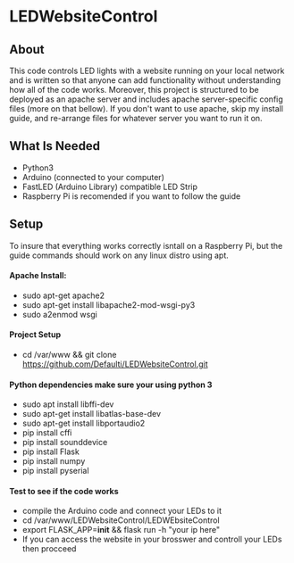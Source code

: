 # LEDWebsiteControl
## About 
This code controls LED lights with a website running on your local network and is written so that anyone can add functionality without understanding how all of the code works. Moreover, this project is structured to be deployed as an apache server and includes apache server-specific config files (more on that bellow). If you don't want to use apache, skip my install guide, and re-arrange files for whatever server you want to run it on.

## What Is Needed
- Python3
- Arduino (connected to your computer)
- FastLED (Arduino Library) compatible LED Strip
- Raspberry Pi is recomended if you want to follow the guide
## Setup
To insure that everything works correctly isntall on a Raspberry Pi, but the guide commands should work on any linux distro using apt.
#### Apache Install:
- sudo apt-get apache2 
- sudo apt-get install libapache2-mod-wsgi-py3 
- sudo a2enmod wsgi 
#### Project Setup
- cd /var/www && git clone https://github.com/Defaulti/LEDWebsiteControl.git
#### Python dependencies make sure your using python 3 
- sudo apt install libffi-dev
- sudo apt-get install libatlas-base-dev
- sudo apt-get install libportaudio2
- pip install cffi
- pip install sounddevice
- pip install Flask
- pip install numpy 
- pip install pyserial 
#### Test to see if the code works
- compile the Arduino code and connect your LEDs to it
- cd /var/www/LEDWebsiteControl/LEDWEbsiteControl
- export FLASK_APP=__init__ && flask run -h "your ip here" 
- If you can access the website in your brosswer and controll your LEDs then procceed 
#### 



